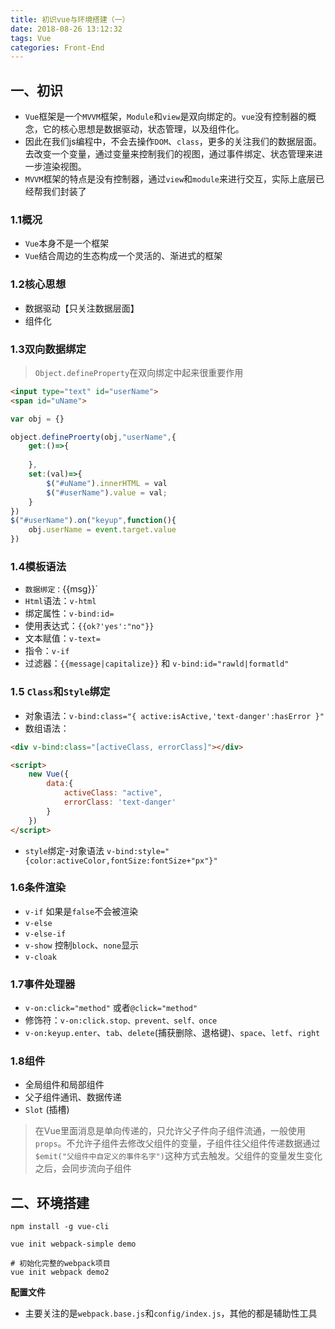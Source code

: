 ```yaml
---
title: 初识vue与环境搭建（一）
date: 2018-08-26 13:12:32
tags: Vue
categories: Front-End
---
```



## 一、初识

- `Vue`框架是一个`MVVM`框架，`Module`和`view`是双向绑定的。`vue`没有控制器的概念，它的核心思想是数据驱动，状态管理，以及组件化。
- 因此在我们js编程中，不会去操作`DOM`、`class`，更多的关注我们的数据层面。去改变一个变量，通过变量来控制我们的视图，通过事件绑定、状态管理来进一步渲染视图。
- `MVVM`框架的特点是没有控制器，通过`view`和`module`来进行交互，实际上底层已经帮我们封装了

### 1.1概况

- `Vue`本身不是一个框架
- `Vue`结合周边的生态构成一个灵活的、渐进式的框架

### 1.2核心思想

- 数据驱动【只关注数据层面】
- 组件化

### 1.3双向数据绑定

> `Object.defineProperty`在双向绑定中起来很重要作用


```html
<input type="text" id="userName">
<span id="uName">
```

```javascript
var obj = {}

object.defineProerty(obj,"userName",{
    get:()=>{
        
    },
    set:(val)=>{
        $("#uName").innerHTML = val
        $("#userName").value = val;
    }
})
$("#userName").on("keyup",function(){
    obj.userName = event.target.value
})
```


### 1.4模板语法

- `数据绑定：`{{msg}}`
- `Html`语法：`v-html`
- 绑定属性：`v-bind:id=`
- 使用表达式：`{{ok?'yes':"no"}}`
- 文本赋值：`v-text=`
- 指令：`v-if`
- 过滤器：`{{message|capitalize}}` 和 `v-bind:id="rawld|formatld"`


### 1.5 `Class`和`Style`绑定

- 对象语法：`v-bind:class="{ active:isActive,'text-danger':hasError }"`
- 数组语法： 


```html
<div v-bind:class="[activeClass, errorClass]"></div>

<script>
    new Vue({
        data:{
            activeClass: "active",
            errorClass: 'text-danger'
        }   
    }) 
</script>
```

- `style`绑定-对象语法 `v-bind:style="{color:activeColor,fontSize:fontSize+"px"}"`

### 1.6条件渲染

- `v-if` 如果是`false`不会被渲染
- `v-else`
- `v-else-if`
- `v-show` 控制`block`、`none`显示
- `v-cloak`

### 1.7事件处理器

- `v-on:click="method"` 或者`@click="method"`
- 修饰符：`v-on:click.stop、prevent、self、once`
- `v-on:keyup.enter`、`tab`、`delete`(捕获删除、退格键)、`space`、`letf`、`right`

### 1.8组件

- 全局组件和局部组件
- 父子组件通讯、数据传递
- `Slot` (插槽)

> 在Vue里面消息是单向传递的，只允许父子件向子组件流通，一般使用`props`。不允许子组件去修改父组件的变量，子组件往父组件传递数据通过`$emit("父组件中自定义的事件名字")`这种方式去触发。父组件的变量发生变化之后，会同步流向子组件


## 二、环境搭建


```shell
npm install -g vue-cli

vue init webpack-simple demo

# 初始化完整的webpack项目
vue init webpack demo2 
```

**配置文件**

- 主要关注的是`webpack.base.js`和`config/index.js`，其他的都是辅助性工具

